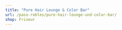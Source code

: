 ```yaml
---
title: "Pure Hair Lounge & Color Bar"
url: /paso-robles/pure-hair-lounge-und-color-bar/
shop: Friseur
---
```

